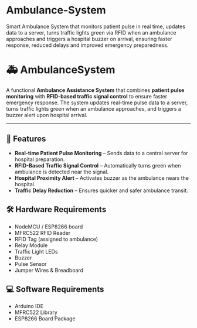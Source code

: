# Ambulance-System
Smart Ambulance System that monitors patient pulse in real time, updates data to a server, turns traffic lights green via RFID when an ambulance approaches and triggers a hospital buzzer on arrival, ensuring faster response, reduced delays and improved emergency preparedness.



# 🚑 AmbulanceSystem

A functional **Ambulance Assistance System** that combines **patient pulse monitoring** with **RFID-based traffic signal control** to ensure faster emergency response. The system updates real-time pulse data to a server, turns traffic lights green when an ambulance approaches, and triggers a buzzer alert upon hospital arrival.

---

## 📌 Features
- **Real-time Patient Pulse Monitoring** – Sends data to a central server for hospital preparation.
- **RFID-Based Traffic Signal Control** – Automatically turns green when ambulance is detected near the signal.
- **Hospital Proximity Alert** – Activates buzzer as the ambulance nears the hospital.
- **Traffic Delay Reduction** – Ensures quicker and safer ambulance transit.



## 🛠 Hardware Requirements
- NodeMCU / ESP8266 board
- MFRC522 RFID Reader
- RFID Tag (assigned to ambulance)
- Relay Module
- Traffic Light LEDs 
- Buzzer
- Pulse Sensor
- Jumper Wires & Breadboard



## 💻 Software Requirements
- Arduino IDE
- MFRC522 Library
- ESP8266 Board Package


